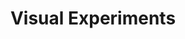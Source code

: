 ---
layout: project
permalink: /visual_experiments/
title: "Visual Experiments"
root: "/assets/visual_experiments/"
---